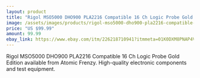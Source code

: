 ```yaml
---
layout: product
title: "Rigol MSO5000 DHO900 PLA2216 Compatible 16 Ch Logic Probe Gold Edition"
image: /assets/images/products/rigol-mso5000-dho900-pla2216-compatible-16-ch-logic-probe-gold-edition.jpg
price: "US $99.99"
amount: 99.99
ebay_link: https://www.ebay.com/itm/226218710941?itmmeta=01K0DXM8PNAP4V6QNASWB1MVZY&hash=item34abaf979d:g:RM4AAOSwrJxmgH5P
---
```


Rigol MSO5000 DHO900 PLA2216 Compatible 16 Ch Logic Probe Gold Edition available from Atomic Frenzy. High-quality electronic components and test equipment.
